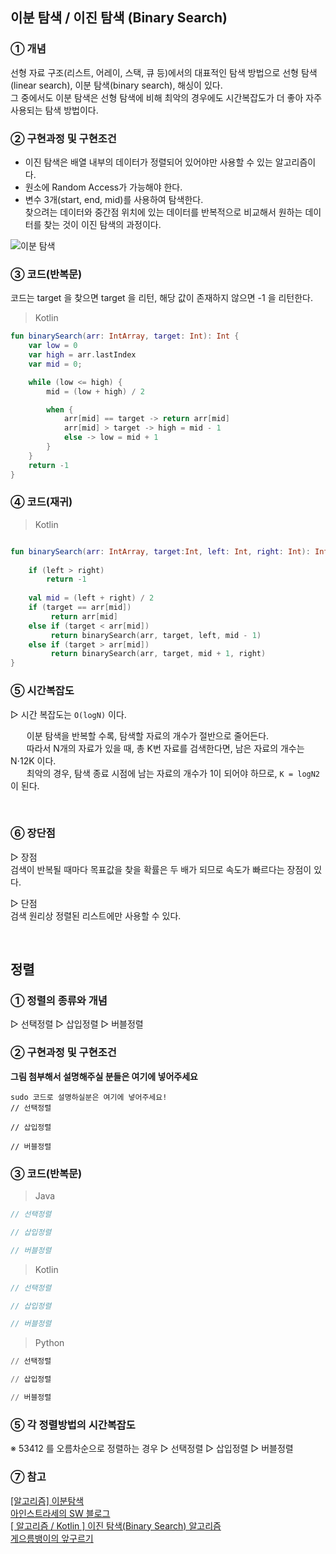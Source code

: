 ## 이분 탐색 / 이진 탐색 (Binary Search)

### ① 개념
선형 자료 구조(리스트, 어레이, 스택, 큐 등)에서의 대표적인 탐색 방법으로 선형 탐색(linear search), 이분 탐색(binary search), 해싱이 있다.  
그 중에서도 이분 탐색은 선형 탐색에 비해 최악의 경우에도 시간복잡도가 더 좋아 자주 사용되는 탐색 방법이다.  

### ② 구현과정 및 구현조건
- 이진 탐색은 배열 내부의 데이터가 정렬되어 있어야만 사용할 수 있는 알고리즘이다.
- 원소에 Random Access가 가능해야 한다.
- 변수 3개(start, end, mid)를 사용하여 탐색한다.  
  찾으려는 데이터와 중간점 위치에 있는 데이터를 반복적으로 비교해서 원하는 데이터를 찾는 것이 이진 탐색의 과정이다.
  
![이분 탐색](https://blog.penjee.com/wp-content/uploads/2015/04/binary-and-linear-search-animations.gif)  
  
  
### ③ 코드(반복문)
코드는 target 을 찾으면 target 을 리턴, 해당 값이 존재하지 않으면 -1 을 리턴한다.  

> Kotlin
```kotlin
fun binarySearch(arr: IntArray, target: Int): Int {
    var low = 0
    var high = arr.lastIndex
    var mid = 0;

    while (low <= high) {
        mid = (low + high) / 2

        when {
            arr[mid] == target -> return arr[mid]
            arr[mid] > target -> high = mid - 1
            else -> low = mid + 1
        }
    }
    return -1
}
```

### ④ 코드(재귀)
> Kotlin
```kotlin

fun binarySearch(arr: IntArray, target:Int, left: Int, right: Int): Int {
    
    if (left > right)
        return -1
    
    val mid = (left + right) / 2
    if (target == arr[mid])
         return arr[mid]
    else if (target < arr[mid])
         return binarySearch(arr, target, left, mid - 1)
    else if (target > arr[mid])
         return binarySearch(arr, target, mid + 1, right)
}

```

### ⑤ 시간복잡도  
▷ 시간 복잡도는 `O(logN)` 이다.  
  
ﾠﾠ이분 탐색을 반복할 수록, 탐색할 자료의 개수가 절반으로 줄어든다.  
ﾠﾠ따라서 N개의 자료가 있을 때, 총 K번 자료를 검색한다면, 남은 자료의 개수는 N⋅12K 이다.  
ﾠﾠ최악의 경우, 탐색 종료 시점에 남는 자료의 개수가 1이 되어야 하므로, `K = logN2` 이 된다.  

<br/>

### ⑥ 장단점  
▷ 장점  
  검색이 반복될 때마다 목표값을 찾을 확률은 두 배가 되므로 속도가 빠르다는 장점이 있다.  
  
▷ 단점  
  검색 원리상 정렬된 리스트에만 사용할 수 있다.
  
<br/>

## 정렬

### ① 정렬의 종류와 개념
▷ 선택정렬
▷ 삽입정렬
▷ 버블정렬

### ② 구현과정 및 구현조건

**그림 첨부해서 설명해주실 분들은 여기에 넣어주세요**

```
sudo 코드로 설명하실분은 여기에 넣어주세요!
// 선택정렬

// 삽입정렬

// 버블정렬
```

### ③ 코드(반복문)
> Java
```java
// 선택정렬

// 삽입정렬

// 버블정렬
```
> Kotlin
```kotlin
// 선택정렬

// 삽입정렬

// 버블정렬
```
> Python
```python
// 선택정렬

// 삽입정렬

// 버블정렬
```

### ⑤ 각 정렬방법의 시간복잡도  
※ 53412 를 오름차순으로 정렬하는 경우
▷ 선택정렬
▷ 삽입정렬
▷ 버블정렬
<br/>

### ⑦ 참고
[\[알고리즘\] 이분탐색](https://sirzzang.github.io/programming/Programming-Binary-Search/)  
[아인스트라세의 SW 블로그](https://eine.tistory.com/entry/이진-탐색-이분-탐색binary-search-구현시-고려할-것들 )  
[\[ 알고리즘 / Kotlin \] 이진 탐색(Binary Search) 알고리즘](https://gyubgyub.tistory.com/56)  
[게으름뱅이의 앞구르기](https://walk-through-me.tistory.com/35)  
